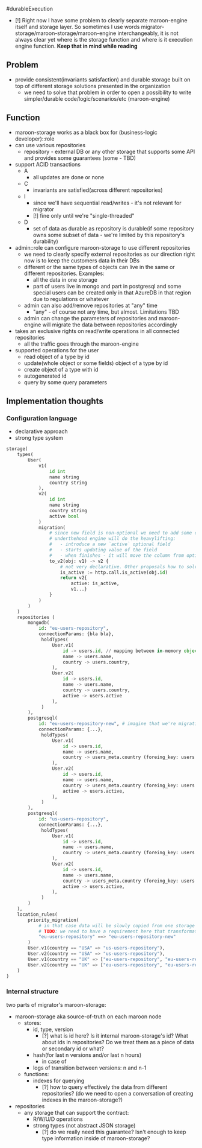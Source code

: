 #durableExecution 

- [!] Right now I have some problem to clearly separate maroon-engine itself and storage layer. So sometimes I use words migrator-storage/maroon-storage/maroon-engine interchangeably, it is not always clear yet where is the storage function and where is it execution engine function. **Keep that in mind while reading**

## Problem
- provide consistent(invariants satisfaction) and durable storage built on top of different storage solutions presented in the organization
	- we need to solve that problem in order to open a possibility to write simpler/durable code/logic/scenarios/etc (maroon-engine)

## Function
- maroon-storage works as a black box for (business-logic developer)::role
- can use various repositories 
	- repository - external DB or any other storage that supports some API and provides some guarantees (some - TBD)
- support ACID transactions
	- A
		- all updates are done or none
	- C
		- invariants are satisfied(across different repositories)
	- I
		- since we'll have sequential read/writes - it's not relevant for migrator
		- [!] fine only until we're "single-threaded"
	- D
		- set of data as durable as repository is durable(if some repository owns some subset of data - we're limited by this repository's durability)
- admin::role can configure maroon-storage to use different repositories
	- we need to clearly specify external repositories as our direction right now is to keep the customers data in their DBs
	- different or the same types of objects can live in the same or different repositories. Examples:
		- all the data in one storage
		- part of users live in mongo and part in postgresql and some special users can be created only in that AzureDB in that region due to regulations or whatever
	- admin can also add/remove repositories at "any" time
		- "any" - of course not any time, but almost. Limitations TBD
	- admin can change the parameters of repositories and maroon-engine will migrate the data between repositories accordingly
- takes an exclusive rights on read/write operations in all connected repositories
	- all the traffic goes through the maroon-engine
- supported operations for the user
	- read object of a type by id
	- update(whole object or some fields) object of a type by id
	- create object of a type with id
	- autogenerated id
	- query by some query parameters

## Implementation thoughts
### Configuration language
- declarative approach
- strong type system

```python
storage(
	types(
		User(
			v1(
				id int
				name string
				country string
			), 
			v2(
				id int
				name string
				country string
				active bool
			)
			migration(
				# since new field is non-optional we need to add some code that can perform the transition between v1 and v2
				# underthehood engine will do the heavylifting:
				#   - introduce a new `active` optional field
				#   - starts updating value of the field
				#   - when finishes - it will move the column from optional to non-optional state
				to_v2(obj: v1) -> v2 { 
					# not very declarative. Other proposals how to solve that situation?
					is_active := http.call.is_active(obj.id)
					return v2{
						active: is_active,
						v1...}
				}
			)
		)
	)
	repositories (
		mongodb(
			id: "eu-users-repository",
			connectionParams: {bla bla},
			 holdTypes(
				 User.v1(
					 id -> users.id, // mapping between in-memory object and table/field in a table datastore
					 name -> users.name,
					 country -> users.country,
				 ),
				 User.v2(
					 id -> users.id,
					 name -> users.name,
					 country -> users.country,
					 active -> users.active
				 ),
			 )
		),
		postgresql(
			id: "eu-users-repository-new", # imagine that we're migrating users from mongodb to postgres(unified storing approach), but it still should be in some EU-based DC
			connectionParams: {...},
			 holdTypes(
				 User.v1(
					 id -> users.id,
					 name -> users.name,
					 country -> users_meta.country (foreing_key: users.id), # compound object that lives in different tables
				 ),
				 User.v2(
					 id -> users.id,
					 name -> users.name,
					 country -> users_meta.country (foreing_key: users.id),
					 active -> users.active,
				 ),
			 )
		),
		postgresql(
			id: "us-users-repository",
			connectionParams: {...},
			 holdTypes(
				 User.v1(
					 id -> users.id,
					 name -> users.name,
					 country -> users_meta.country (foreing_key: users.id),
				 ),
				 User.v2(
					 id -> users.id,
					 name -> users.name,
					 country -> users_meta.country (foreing_key: users.id),
					 active -> users.active,
				 ),
			 )
		)
	),
	location_rules(
		priority_migration(
			# in that case data will be slowly copied from one storage to another
			# TODO: we need to have a requirement here that transformation should cover all the fields and it should be checked
			"eu-users-repository" ==> "eu-users-repository-new"
		)
		User.v1(country == "USA" => "us-users-repository"),
		User.v2(country == "USA" => "us-users-repository"),
		User.v1(country == "UK" => ["eu-users-repository", "eu-users-repository-new"]),
		User.v2(country == "UK" => ["eu-users-repository", "eu-users-repository-new"]),
	)
)
```

### Internal structure

two parts of migrator's maroon-storage:
- maroon-storage aka source-of-truth on each maroon node
	- stores:
		- id, type, version
			- [?] what is id here? Is it internal maroon-storage's id? What about ids in repositories? Do we treat them as a piece of data or secondary id or what?
		- hash(for last n versions and/or last n hours)
			- in case of 
		- logs of transition between versions: n and n-1
	- functions:
		- indexes for querying
			- [?] how to query effectively the data from different repositories? (do we need to open a conversation of creating indexes in the maroon-storage?)
- repositories
	- any storage that can support the contract:
		- R/W/U/D operations
		- strong types (not abstract JSON storage)
			- [?] do we really need this guarantee? Isn't enough to keep type information inside of maroon-storage?
